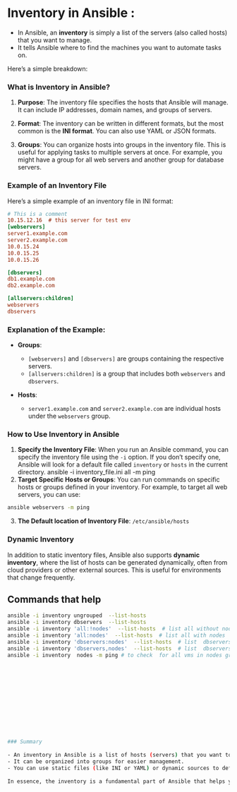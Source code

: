 # Inventory in Ansible :
- In Ansible, an **inventory** is simply a list of the servers (also called hosts) that you want to manage. 
- It tells Ansible where to find the machines you want to automate tasks on. 

Here’s a simple breakdown: 
 
### What is Inventory in Ansible? 
 
1. **Purpose**: The inventory file specifies the hosts that Ansible will manage. It can include IP addresses, domain names, and groups of servers. 
 
2. **Format**: The inventory can be written in different formats, but the most common is the **INI format**. You can also use YAML or JSON formats. 
 
3. **Groups**: You can organize hosts into groups in the inventory file. This is useful for applying tasks to multiple servers at once. For example, you might have a group for all web servers and another group for database servers. 
 
### Example of an Inventory File 
 
Here’s a simple example of an inventory file in INI format:
```INI
# This is a comment
10.15.12.16  # this server for test env 
[webservers]
server1.example.com
server2.example.com
10.0.15.24
10.0.15.25
10.0.15.26

[dbservers]
db1.example.com
db2.example.com

[allservers:children]
webservers
dbservers
```
### Explanation of the Example: 
 
- **Groups**:  
  - `[webservers]` and `[dbservers]` are groups containing the respective servers. 
  - `[allservers:children]` is a group that includes both `webservers` and `dbservers`. 
 
- **Hosts**:  
  - `server1.example.com` and `server2.example.com` are individual hosts under the `webservers` group. 
 
### How to Use Inventory in Ansible 
 
1. **Specify the Inventory File**: When you run an Ansible command, you can specify the inventory file using the `-i` option. If you don’t specify one, Ansible will look for a default file called `inventory` or `hosts` in the current directory.
ansible -i inventory_file.ini all -m ping
2. **Target Specific Hosts or Groups**: You can run commands on specific hosts or groups defined in your inventory. For example, to target all web servers, you can use:
```bash
ansible webservers -m ping
```
3. **The Default location of Inventory File**: `/etc/ansible/hosts`
### Dynamic Inventory 
 
In addition to static inventory files, Ansible also supports **dynamic inventory**, where the list of hosts can be generated dynamically, often from cloud providers or other external sources. This is useful for environments that change frequently. 
 
## Commands that help 
```bash
ansible -i inventory ungrouped  --list-hosts 
ansible -i inventory dbservers  --list-hosts 
ansible -i inventory 'all:!nodes'  --list-hosts  # list all without nodes 
ansible -i inventory 'all:nodes'  --list-hosts  # list all with nodes
ansible -i inventory 'dbservers:nodes'  --list-hosts  # list  dbservers and nodes groups together 
ansible -i inventory 'dbservers,nodes'  --list-hosts  # list  dbservers and nodes groups together 
ansible -i inventory  nodes -m ping # to check  for all vms in nodes group with ping command 













### Summary 
 
- An inventory in Ansible is a list of hosts (servers) that you want to manage. 
- It can be organized into groups for easier management. 
- You can use static files (like INI or YAML) or dynamic sources to define your inventory. 
 
In essence, the inventory is a fundamental part of Ansible that helps you define and manage the machines you want to automate tasks on.

